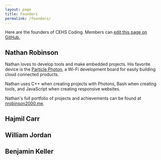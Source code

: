 ```yaml
---
layout: page
title: Founders
permalink: /founders/
---
```


Here are the founders of CEHS Coding. Members can [edit this page on GitHub.](https://github.com/cehs/cehs.github.io/blob/master/pages/founders.md)

## Nathan Robinson

Nathan loves to develop tools and make embedded projects.  His favorite device is the [Particle Photon](https://www.particle.io/products/hardware/photon-wifi-dev-kit), a Wi-Fi development board for easily building cloud connected products.

Nathan uses C++ when creating projects with Photons, Bash when creating tools, and JavaScript when creating responsive websites.

Nathan's full portfolio of projects and achievements can be found at [nrobinson2000.me](http://nrobinson2000.me).

## Hajmil Carr


## William Jordan


## Benjamin Keller
